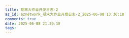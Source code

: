 ```yaml
---
title: 期末大作业开发日志-2
az_id: aznetwork_期末大作业开发日志-2_2025-06-08 13:30:18
comments: true
date: 2025-06-08 21:30:18
tags:
---
```

